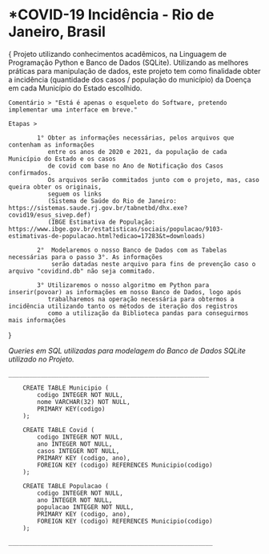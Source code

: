 # *COVID-19 Incidência - Rio de Janeiro, Brasil #
{
    Projeto utilizando conhecimentos acadêmicos, na Linguagem de Programação Python e 
    Banco de Dados (SQLite).
    Utilizando as melhores práticas para manipulação de dados, este projeto tem como
    finalidade obter a incidência (quantidade dos casos / população do município) 
    da Doença em cada Município do Estado escolhido.
    
    Comentário > "Está é apenas o esqueleto do Software, pretendo implementar uma interface em breve."

    Etapas >

            1° Obter as informações necessárias, pelos arquivos que contenham as informações
               entre os anos de 2020 e 2021, da população de cada Município do Estado e os casos
               de covid com base no Ano de Notificação dos Casos confirmados.
               Os arquivos serão commitados junto com o projeto, mas, caso queira obter os originais,
               seguem os links 
               (Sistema de Saúde do Rio de Janeiro: https://sistemas.saude.rj.gov.br/tabnetbd/dhx.exe?covid19/esus_sivep.def)
               (IBGE Estimativa de População: https://www.ibge.gov.br/estatisticas/sociais/populacao/9103-estimativas-de-populacao.html?edicao=17283&t=downloads)
            
            2°  Modelaremos o nosso Banco de Dados com as Tabelas necessárias para o passo 3°. As informações
                serão datadas neste arquivo para fins de prevenção caso o arquivo "covidind.db" não seja commitado.
            
            3° Utilizaremos o nosso algoritmo em Python para inserir(povoar) as informações em nosso Banco de Dados, logo após
               trabalharemos na operação necessária para obtermos a incidência utilizando tanto os métodos de iteração dos registros
               como a utilização da Biblioteca pandas para conseguirmos mais informações
               
}  

_Queries em SQL utilizadas para modelagem do Banco de Dados SQLite utilizado no Projeto._

    ________________________________________________________
        
        CREATE TABLE Municipio (
            codigo INTEGER NOT NULL,
            nome VARCHAR(32) NOT NULL,
            PRIMARY KEY(codigo)
        );
        
        CREATE TABLE Covid (
            codigo INTEGER NOT NULL,
            ano INTEGER NOT NULL,
            casos INTEGER NOT NULL,
            PRIMARY KEY (codigo, ano),
            FOREIGN KEY (codigo) REFERENCES Municipio(codigo)
        );

        CREATE TABLE Populacao (
            codigo INTEGER NOT NULL,
            ano INTEGER NOT NULL,
            populacao INTEGER NOT NULL,
            PRIMARY KEY (codigo, ano),
            FOREIGN KEY (codigo) REFERENCES Municipio(codigo)
        );

    _________________________________________________________
